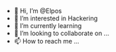 - 👋 Hi, I’m @Elpos
- 👀 I’m interested in Hackering
- 🌱 I’m currently learning 
- 💞️ I’m looking to collaborate on ...
- 📫 How to reach me ...

<!---
Elpos/Elpos is a ✨ special ✨ repository because its `README.md` (this file) appears on your GitHub profile.
You can click the Preview link to take a look at your changes.
--->
